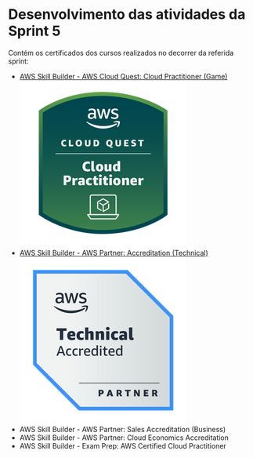 # Desenvolvimento das atividades da Sprint 5

Contém os certificados dos cursos realizados no decorrer da  referida sprint:

- [AWS Skill Builder - AWS Cloud Quest: Cloud Practitioner (Game)](https://www.credly.com/badges/6772102a-408b-4ede-9645-10089339e099)\
![Badge](aws-cloud-quest-cloud-practitioner.png)
- [AWS Skill Builder - AWS Partner: Accreditation (Technical)](https://github.com/telmacarvalho/programa_de_bolsas_compass/blob/main/Sprint%205/Certificado%20AWS%20Partner:%20Accreditation.pdf)\
![Badge](Badge-accreditation.png)
- AWS Skill Builder - AWS Partner: Sales Accreditation (Business) 
- AWS Skill Builder - AWS Partner: Cloud Economics Accreditation
- AWS Skill Builder - Exam Prep: AWS Certified Cloud Practitioner